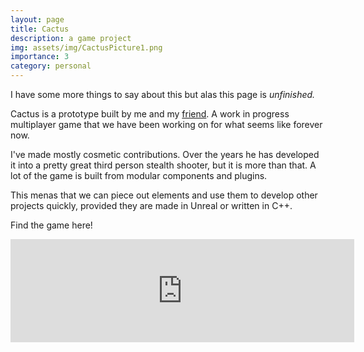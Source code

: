 ```yaml
---
layout: page
title: Cactus 
description: a game project
img: assets/img/CactusPicture1.png
importance: 3
category: personal
---
```

I have some more things to say about this but alas this page is *unfinished.*

Cactus is a prototype built by me and my [friend](https://epicgameguy.itch.io/ "Link to his itch.io,Cool dude, great mentor. Great programmer!").
A work in progress multiplayer game that we have been working on for what seems like forever now.

I've made mostly cosmetic contributions. Over the years he has developed it into a pretty great third person stealth shooter, but it is more than that. A lot of the game is built from modular components and plugins.

This menas that we can piece out elements and use them to develop other projects quickly, provided they are made in Unreal or written in C++.

Find the game here!

<iframe src="https://itch.io/embed/454719?border_width=0&bg_color=444444&fg_color=ffffff&link_color=ffffff&border_color=5b5b5b" width="550" height="165" frameborder="0"><a href="https://epicgameguy.itch.io/cactus">Cactus (Prototype) by EPICGameGuy, HAID</a></iframe>
